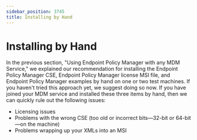 ```yaml
---
sidebar_position: 3745
title: Installing by Hand
---
```


# Installing by Hand

In the previous section, "Using Endpoint Policy Manager with any MDM Service," we explained our recommendation for installing the Endpoint Policy Manager CSE, Endpoint Policy Manager license MSI file, and Endpoint Policy Manager examples by hand on one or two test machines. If you haven't tried this approach yet, we suggest doing so now. If you have joined your MDM service and installed these three items by hand, then we can quickly rule out the following issues:

* Licensing issues
* Problems with the wrong CSE (too old or incorrect bits—32-bit or 64-bit—on the machine)
* Problems wrapping up your XMLs into an MSI